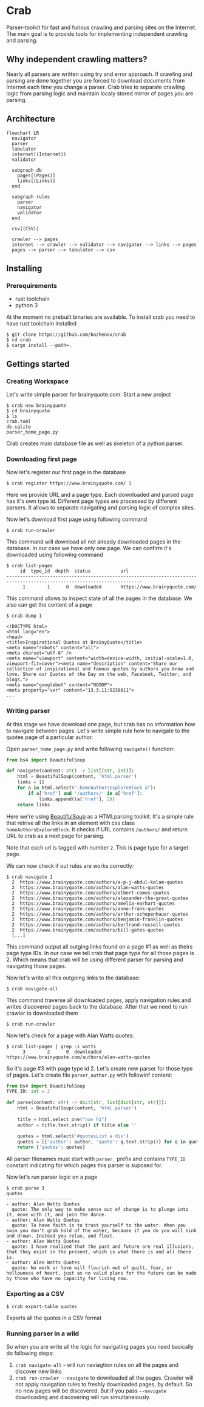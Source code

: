 # Crab

Parser-toolkit for fast and furious crawling and parsing sites on the Internet. The main goal is to provide tools for implementing independent crawling and parsing.

## Why independent crawling matters?

Nearly all parsers are written using try and error approach. If crawling and parsing are done together you are forced to download documents from Internet each time you change a parser. Crab tries to separate crawling logic from parsing logic and maintain localy stored mirror of pages you are parsing.

## Architecture

```mermaid
flowchart LR
  navigator
  parser
  tabulator
  internet((Internet))
  validator

  subgraph db
    pages[(Pages)]
    links[(Links)]
  end

  subgraph rules
    parser
    navigator
    validator
  end

  csv[(CSV)]

  crawler --> pages
  internet --> crawler --> validator --> navigator --> links --> pages
  pages --> parser --> tabulator --> csv
```

## Installing

### Prerequirements

* rust toolchain
* python 3

At the moment no prebuilt binaries are available. To install crab you need to have rust toolchain installed

```
$ git clone https://github.com/bazhenov/crab
$ cd crab
$ cargo install --path=.
```

## Gettings started

### Creating Workspace

Let's write simple parser for brainyquote.com. Start a new project

```
$ crab new brainyquote
$ cd brainyquote
$ ls
crab.toml
db.sqlite
parser_home_page.py
```

Crab creates main database file as well as skeleton of a python parser.

### Downloading first page

Now let's register our first page in the database

```
$ crab register https://www.brainyquote.com/ 1
```

Here we provide URL and a page type. Each downloaded and parsed page has it's own type id. Different page types are processed by different parsers. It allows to separate navigating and parsing logic of complex sites.

Now let's download first page using following command

```
$ crab run-crawler
```

This command will download all not already downloaded pages in the database. In our case we have only one page. We can confirm it's downloaded using following command

```
$ crab list-pages
     id  type_id  depth  status           url
------------------------------------------------------------------------------------------------------------------------
      1        1      0  downloaded       https://www.brainyquote.com/
```

This command allows to inspect state of all the pages in the database. We also can get the content of a page

```
$ crab dump 1

<!DOCTYPE html>
<html lang="en">
<head>
<title>Inspirational Quotes at BrainyQuote</title>
<meta name="robots" content="all">
<meta charset="utf-8" />
<meta name="viewport" content="width=device-width, initial-scale=1.0, viewport-fit=cover"><meta name="description" content="Share our collection of inspirational and famous quotes by authors you know and love. Share our Quotes of the Day on the web, Facebook, Twitter, and blogs.">
<meta name="googlebot" content="NOODP">
<meta property="ver" content="13.3.11:5238611">
...
```

### Writing parser

At this stage we have download one page, but crab has no information how to navigate between pages. Let's write simple rule how to navigate to the quotes page of a particular author.

Open `parser_home_page.py` and write following `navigate()` function:

```python
from bs4 import BeautifulSoup

def navigate(content: str) -> list[(str, int)]:
    html = BeautifulSoup(content, 'html.parser')
    links = []
    for a in html.select(".homeAuthorsExploreBlock a"):
        if a['href'] and '/authors/' in a['href']:
            links.append((a['href'], 2))
    return links
```

Here we're using [BeautifulSoup](https://www.crummy.com/software/BeautifulSoup/bs4/doc/) as a HTMLparsing toolkit. It's a simple rule that retrive all the links in an element with css class `homeAuthorsExploreBlock`. It checks if URL contains `/authors/` and return URL to crab as a next page for parsing.

Note that each url is tagged with number `2`. This is page type for a target page.

We can now check if out rules are works correctly:

```
$ crab navigate 1
  2  https://www.brainyquote.com/authors/a-p-j-abdul-kalam-quotes
  2  https://www.brainyquote.com/authors/alan-watts-quotes
  2  https://www.brainyquote.com/authors/albert-camus-quotes
  2  https://www.brainyquote.com/authors/alexander-the-great-quotes
  2  https://www.brainyquote.com/authors/amelia-earhart-quotes
  2  https://www.brainyquote.com/authors/anne-frank-quotes
  2  https://www.brainyquote.com/authors/arthur-schopenhauer-quotes
  2  https://www.brainyquote.com/authors/benjamin-franklin-quotes
  2  https://www.brainyquote.com/authors/bertrand-russell-quotes
  2  https://www.brainyquote.com/authors/bill-gates-quotes
  [...]
```

This command output all outging links found on a page #1 as well as theirs page type IDs. In our case we tell crab that page type for all those pages is 2. Which means that crab will be using different parser for parsing and navigating those pages.

Now let's write all this outgoing links to the database:

```
$ crab navigate-all
```

This command traverse all downloaded pages, apply navigation rules and writes discovered pages back to the database. After that we need to run crawler to downloaded them

```
$ crab run-crawler
```

Now let's check for a page with Alan Watts quotes:

```
$ crab list-pages | grep -i watts
      3        2      0  downloaded       https://www.brainyquote.com/authors/alan-watts-quotes

```

So it's page #3 with page type id 2. Let's create new parser for those type of pages. Let's create file `parser_author.py` with followinf content:

```python
from bs4 import BeautifulSoup
TYPE_ID: int = 2

def parse(content: str) -> dict[str, list[dict[str, str]]]:
    html = BeautifulSoup(content, 'html.parser')
    
    title = html.select_one("nav h1")
    author = title.text.strip() if title else ''

    quotes = html.select('#quotesList a div')
    quotes = [{'author': author, 'quote': q.text.strip()} for q in quotes]
    return {'quotes': quotes}
```

All parser filenames must start with `parser_` prefix and contains `TYPE_ID` constant indicating for which pages this parser is suposed for.

Now let's run parser logic on a page

```
$ crab parse 3
quotes
------------------------
- author: Alan Watts Quotes
  quote: The only way to make sense out of change is to plunge into it, move with it, and join the dance.
- author: Alan Watts Quotes
  quote: To have faith is to trust yourself to the water. When you swim you don't grab hold of the water, because if you do you will sink and drown. Instead you relax, and float.
- author: Alan Watts Quotes
  quote: I have realized that the past and future are real illusions, that they exist in the present, which is what there is and all there is.
- author: Alan Watts Quotes
  quote: No work or love will flourish out of guilt, fear, or hollowness of heart, just as no valid plans for the future can be made by those who have no capacity for living now.
```

### Exporting as a CSV

```
$ crab export-table quotes
```

Exports all the quotes in a CSV format

### Running parser in a wild

So when you are write all the logic for navigating pages you need basically do following steps:

1. `crab navigate-all` - will run naviagtion rules on all the pages and discover new links
2. `crab run-crawler --navigate` to downloaded all the pages. Crawler will not apply navigation rules to freshly downloaded pages, by default. So no new pages will be discovered. But if you pass `--navigate` downloading and discovering will run simultaneiously.